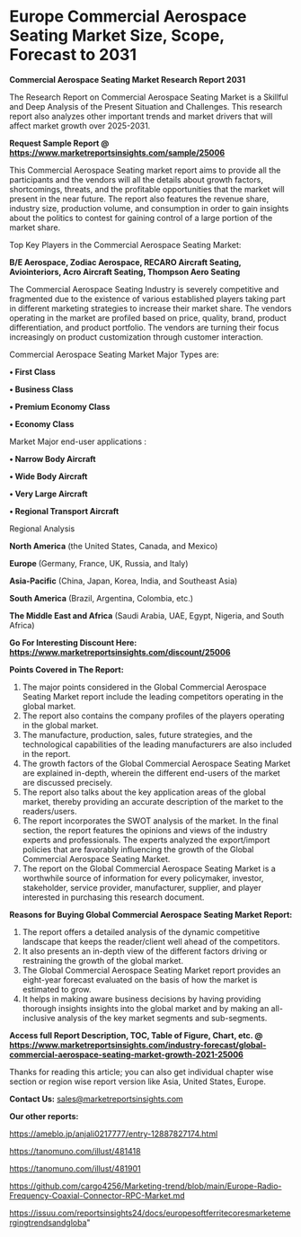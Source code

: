 # Europe Commercial Aerospace Seating Market Size, Scope, Forecast to 2031

<strong>Commercial Aerospace Seating Market Research Report 2031</strong>

The Research Report on Commercial Aerospace Seating Market is a Skillful and Deep Analysis of the Present Situation and Challenges. This research report also analyzes other important trends and market drivers that will affect market growth over 2025-2031.

<strong>Request Sample Report @ <a href=https://www.marketreportsinsights.com/sample/25006>https://www.marketreportsinsights.com/sample/25006</a></strong>

This Commercial Aerospace Seating market report aims to provide all the participants and the vendors will all the details about growth factors, shortcomings, threats, and the profitable opportunities that the market will present in the near future. The report also features the revenue share, industry size, production volume, and consumption in order to gain insights about the politics to contest for gaining control of a large portion of the market share.

Top Key Players in the Commercial Aerospace Seating Market:

<strong>B/E Aerospace, Zodiac Aerospace, RECARO Aircraft Seating, Aviointeriors, Acro Aircraft Seating, Thompson Aero Seating</strong>

The Commercial Aerospace Seating Industry is severely competitive and fragmented due to the existence of various established players taking part in different marketing strategies to increase their market share. The vendors operating in the market are profiled based on price, quality, brand, product differentiation, and product portfolio. The vendors are turning their focus increasingly on product customization through customer interaction.

Commercial Aerospace Seating Market Major Types are:

<strong>• First Class

• Business Class

• Premium Economy Class

• Economy Class</strong>

Market Major end-user applications :

<strong>• Narrow Body Aircraft

• Wide Body Aircraft

• Very Large Aircraft

• Regional Transport Aircraft</strong>

Regional Analysis

</u><strong><b>North America</b></strong> (the United States, Canada, and Mexico)

<strong><b>Europe </b></strong>(Germany, France, UK, Russia, and Italy)

<strong><b>Asia-Pacific</b></strong> (China, Japan, Korea, India, and Southeast Asia)

<strong><b>South America</b></strong> (Brazil, Argentina, Colombia, etc.)

<strong><b>The Middle East and Africa</b></strong> (Saudi Arabia, UAE, Egypt, Nigeria, and South Africa)

<strong>Go For Interesting Discount Here: <a href=https://www.marketreportsinsights.com/discount/25006>https://www.marketreportsinsights.com/discount/25006</a></strong>

<strong>Points Covered in The Report:</strong>
<ol>
  <li>The major points considered in the Global Commercial Aerospace Seating Market report include the leading competitors operating in the global market.</li>
  <li>The report also contains the company profiles of the players operating in the global market.</li>
  <li>The manufacture, production, sales, future strategies, and the technological capabilities of the leading manufacturers are also included in the report.</li>
  <li>The growth factors of the Global Commercial Aerospace Seating Market are explained in-depth, wherein the different end-users of the market are discussed precisely.</li>
  <li>The report also talks about the key application areas of the global market, thereby providing an accurate description of the market to the readers/users.</li>
  <li>The report incorporates the SWOT analysis of the market. In the final section, the report features the opinions and views of the industry experts and professionals. The experts analyzed the export/import policies that are favorably influencing the growth of the Global Commercial Aerospace Seating Market.</li>
  <li>The report on the Global Commercial Aerospace Seating Market is a worthwhile source of information for every policymaker, investor, stakeholder, service provider, manufacturer, supplier, and player interested in purchasing this research document.</li>
</ol>
<strong>Reasons for Buying Global Commercial Aerospace Seating Market Report:</strong>

<ol>
  <li>The report offers a detailed analysis of the dynamic competitive landscape that keeps the reader/client well ahead of the competitors.</li>
  <li>It also presents an in-depth view of the different factors driving or restraining the growth of the global market.</li>
  <li>The Global Commercial Aerospace Seating Market report provides an eight-year forecast evaluated on the basis of how the market is estimated to grow.</li>
  <li>It helps in making aware business decisions by having providing thorough insights insights into the global market and by making an all-inclusive analysis of the key market segments and sub-segments.</li>
</ol>
<strong>Access full Report Description, TOC, Table of Figure, Chart, etc. @ <a href=https://www.marketreportsinsights.com/industry-forecast/global-commercial-aerospace-seating-market-growth-2021-25006>https://www.marketreportsinsights.com/industry-forecast/global-commercial-aerospace-seating-market-growth-2021-25006</a></strong>


Thanks for reading this article; you can also get individual chapter wise section or region wise report version like Asia, United States, Europe.

<strong>Contact Us:</strong>
sales@marketreportsinsights.com

<strong>Our other reports:</strong>

<a href=https://ameblo.jp/anjali0217777/entry-12887827174.html>https://ameblo.jp/anjali0217777/entry-12887827174.html</a>

<a href=https://tanomuno.com/illust/481418>https://tanomuno.com/illust/481418</a>

<a href=https://tanomuno.com/illust/481901>https://tanomuno.com/illust/481901</a>

<a href=https://github.com/cargo4256/Marketing-trend/blob/main/Europe-Radio-Frequency-Coaxial-Connector-RPC-Market.md>https://github.com/cargo4256/Marketing-trend/blob/main/Europe-Radio-Frequency-Coaxial-Connector-RPC-Market.md</a>

<a href=https://issuu.com/reportsinsights24/docs/europesoftferritecoresmarketemergingtrendsandgloba>https://issuu.com/reportsinsights24/docs/europesoftferritecoresmarketemergingtrendsandgloba</a>"
